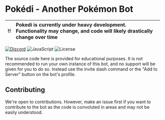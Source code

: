 # Pokédi - Another Pokémon Bot

| :bangbang: | Pokedi is currently under heavy development. Functionality may change, and code will likely drastically change over time |
| :--------: | :----------------------------------------------------------------------------------------------------------------------- |

[![Discord](https://img.shields.io/discord/716293571166208001?logo=discord&style=for-the-badge)](https://discord.gg/BUnZdjY)
![JavaScript](https://img.shields.io/badge/JavaScript-323330?style=for-the-badge&logo=javascript&logoColor=F7DF1E)
![License](https://img.shields.io/github/license/Pokedi/bot?style=for-the-badge)

The source code here is provided for educational purposes. It is not recommended to run your own instance of this bot, and no support will be given for you to do so. Instead use the invite slash command or the "Add to Server" button on the bot's profile.

## Contributing

We're open to contributions. However, make an issue first if you want to contribute to the bot as the code is convoluted in areas and may not be easily understood.
